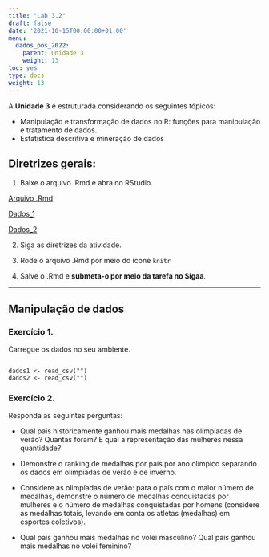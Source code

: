 ```yaml
---
title: "Lab 3.2"
draft: false
date: '2021-10-15T00:00:00+01:00'
menu:
  dados_pos_2022:
    parent: Unidade 3
    weight: 13
toc: yes
type: docs
weight: 13
---
```


A **Unidade 3** é estruturada considerando os seguintes tópicos:
- Manipulação e transformação de dados no R: funções para manipulação e tratamento de dados. 
- Estatística descritiva e mineração de dados

## **Diretrizes gerais:**

1. Baixe o arquivo .Rmd e abra no RStudio. 

[Arquivo .Rmd](https://cefetmgbr-my.sharepoint.com/:u:/g/personal/renataoliveira_cefetmg_br/EeohRlLO7OtCtKdHO72GS2oBc8B1LBdlZuoRt02jIw2LLg?e=dUCXFm)

[Dados_1](https://cefetmgbr-my.sharepoint.com/:x:/g/personal/renataoliveira_cefetmg_br/EfOboEtruQNLnK1Iz2RynCcBNxYE6pz_gBbjOIUWRSodpw?e=y0igVw)

[Dados_2](https://cefetmgbr-my.sharepoint.com/:x:/g/personal/renataoliveira_cefetmg_br/EZBh8qqZVJVFsZu3pfmdbPYBH-4XbbGRkrkpybi0pTSObA?e=4koetd)

2. Siga as diretrizes da atividade. 

3. Rode o arquivo .Rmd por meio do ícone `knitr` 

4. Salve o .Rmd e **submeta-o por meio da tarefa no Sigaa**. 

<hr></hr>

## **Manipulação de dados**

### Exercício 1.
Carregue os dados no seu ambiente. 

```{r load-data, message = FALSE}

dados1 <- read_csv("")
dados2 <- read_csv("")
```


### Exercício 2.

Responda as seguintes perguntas:

- Qual país historicamente ganhou mais medalhas nas olimpíadas de verão? Quantas foram? E qual a representação das mulheres nessa quantidade? 

- Demonstre o ranking de medalhas por país por ano olímpico separando os dados em olimpíadas de verão e de inverno. 

- Considere as olimpíadas de verão: para o país com o maior número de medalhas, demonstre o número de medalhas conquistadas por mulheres e o número de medalhas conquistadas por homens (considere as medalhas totais, levando em conta os atletas (medalhas) em esportes coletivos). 

- Qual país ganhou mais medalhas no volei masculino? Qual país ganhou mais medalhas no volei feminino?

